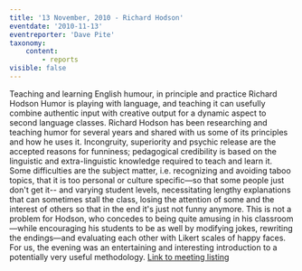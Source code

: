 ```yaml
---
title: '13 November, 2010 - Richard Hodson'
eventdate: '2010-11-13'
eventreporter: 'Dave Pite'
taxonomy:
    content:
        - reports
visible: false
---
```


Teaching and learning English humour, in principle and practice
Richard Hodson
Humor is playing with language, and teaching it can usefully combine authentic input with creative output for a dynamic aspect to second language classes.  Richard Hodson has been researching and teaching humor for several years and shared with us some of its principles and how he uses it.  Incongruity, superiority and psychic release are the accepted reasons for funniness; pedagogical credibility is based on the linguistic and extra-linguistic knowledge required to teach and learn it.  Some difficulties are the subject matter, i.e. recognizing and avoiding taboo topics, that it is too personal or culture specific—so that some people just don't get it-- and varying student levels, necessitating lengthy explanations that can sometimes stall the class, losing the attention of some and the interest of others so that in the end it's just not funny anymore.  This is not a problem for Hodson, who concedes to being quite amusing in his classroom—while encouraging his students to be as well by modifying jokes, rewriting the endings—and evaluating each other with Likert scales of happy faces.  For us, the evening was an entertaining and interesting introduction to a potentially very useful methodology.
<a href="../schedule/2010/november/13">Link to meeting listing</a>
